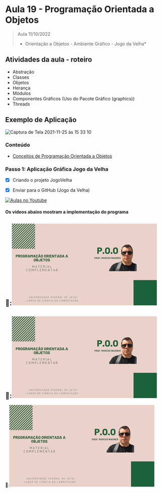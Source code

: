 # Aula 19 - Programação Orientada a Objetos

> Aula 11/10/2022
> 
>  * Orientação a Objetos - Ambiente Gráfico - Jogo da Velha*

## Atividades da aula - roteiro
- Abstração
- Classes
- Objetos
- Herança
- Módulos
- Componentes Gráficos (Uso do Pacote Gráfico (graphics))
- Threads

## Exemplo de Aplicação 
![Captura de Tela 2021-11-25 às 15 33 10](https://user-images.githubusercontent.com/81576640/143488695-1fe16759-ebd0-493a-a5f7-2281b0b41499.png)



### Conteúdo
- [Conceitos de Programação Orientada a Objetos](Conteudo_POO.pdf)


### Passo 1: Aplicação Gráfica Jogo da Velha
- [x]  Criando o projeto JogoVelha

- [x]  Enviar para o GitHub (Jogo da Velha) 


[![Aulas no Youtube](https://github.com/marcoswagner-commits/gestao_obras_aula_daw/blob/cb3e2ea9547f9ddc831277f07919c3e78451eb92/yt-icon.png)](https://www.youtube.com/channel/UCfO-aJxKLqau0TnL0AfNAvA)

####  Os vídeos abaixo mostram a implementação do programa

🥇:[![material complementar aula19](Capa_Videos_POO.png)](https://www.youtube.com/watch?v=jI96qfhA5ZA)
-
🥇:[![material complementar aula19](Capa_Videos_POO.png)](https://www.youtube.com/watch?v=ViyZSVQHkP8)
-
🥇:[![material complementar aula19](Capa_Videos_POO.png)](https://www.youtube.com/watch?v=8VTcba0gU3E)




